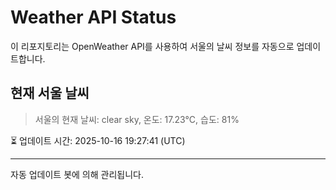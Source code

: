 
# Weather API Status

이 리포지토리는 OpenWeather API를 사용하여 서울의 날씨 정보를 자동으로 업데이트합니다.

## 현재 서울 날씨
> 서울의 현재 날씨: clear sky, 온도: 17.23°C, 습도: 81%

⏳ 업데이트 시간: 2025-10-16 19:27:41 (UTC)

---
자동 업데이트 봇에 의해 관리됩니다.
